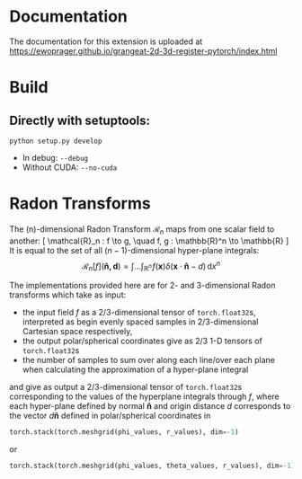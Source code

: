 # Documentation

The documentation for this extension is uploaded at https://ewoprager.github.io/grangeat-2d-3d-register-pytorch/index.html

# Build

## Directly with setuptools:
`python setup.py develop`
- In debug: `--debug`
- Without CUDA: `--no-cuda`


# Radon Transforms

The \(n\)-dimensional Radon Transform $\mathcal{R}_n$ maps from one scalar field to another:
\[
\mathcal{R}_n : f \to g, \quad f, g : \mathbb{R}^n \to \mathbb{R}
\]
It is equal to the set of all $(n-1)$-dimensional hyper-plane integrals:
$$
\mathcal{R}_n[f](\mathbf{\hat{n}, d}) = \int \dots \int_{\mathbb{R}^n} \! f(\mathbf{x}) \delta(\mathbf{x} \cdot
\mathbf{\hat{n}} - d) \, \mathrm{d} x^n
$$

The implementations provided here are for 2- and 3-dimensional Radon transforms which take as input:
- the input field $f$ as a 2/3-dimensional tensor of
`torch.float32`s, interpreted as begin evenly spaced samples in 2/3-dimensional Cartesian space respectively,
- the output polar/spherical coordinates give as 2/3 1-D tensors of `torch.float32`s
- the number of samples to sum over along each line/over each plane when calculating the approximation of a
hyper-plane integral

and give as output a 2/3-dimensional tensor of `torch.float32`s corresponding to the values of the hyperplane
integrals through $f$, where each hyper-plane defined by normal $\mathbf{\hat{n}}$ and origin distance $d$ corresponds
to the vector $d \mathbf{\hat{n}}$ defined in polar/spherical coordinates in
```python
torch.stack(torch.meshgrid(phi_values, r_values), dim=-1)
```
or
```python
torch.stack(torch.meshgrid(phi_values, theta_values, r_values), dim=-1)
```